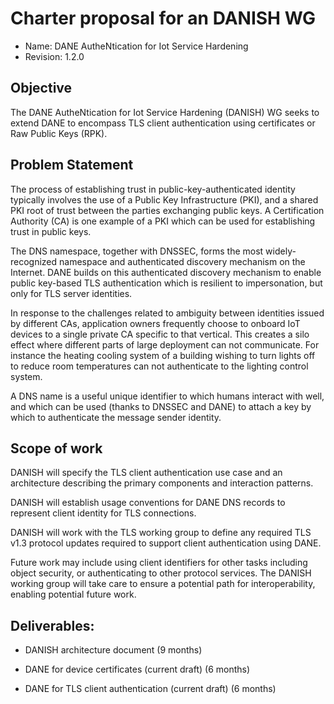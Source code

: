 # Charter proposal for an DANISH WG

- Name: DANE AutheNtication for Iot Service Hardening
- Revision: 1.2.0

## Objective

The DANE AutheNtication for Iot Service Hardening (DANISH) WG seeks to
extend DANE to encompass TLS client authentication using certificates or Raw Public Keys (RPK).

## Problem Statement

The process of establishing trust in public-key-authenticated identity
typically involves the use of a Public Key Infrastructure (PKI), and a
shared PKI root of trust between the parties exchanging public keys. A
Certification Authority (CA) is one example of a PKI which can be used for
establishing trust in public keys.

The DNS namespace, together with DNSSEC, forms the most widely-recognized
namespace and authenticated discovery mechanism on the Internet.
DANE builds on this authenticated discovery mechanism to enable public key-based
TLS authentication which is resilient to impersonation, but only for TLS
server identities.

In response to the challenges related to ambiguity between identities issued
by different CAs, application owners frequently choose to onboard IoT devices
to a single private CA specific to that vertical.
This creates a silo effect where different parts of large deployment can not
communicate.  For instance the heating cooling system of a building
wishing to turn lights off to reduce room temperatures can not
authenticate to the lighting control system.

A DNS name is a useful unique identifier to which humans interact with well,
and which can be used (thanks to DNSSEC and DANE) to attach a key by which to
authenticate the message sender identity.

## Scope of work

DANISH will specify the TLS client authentication use case and an
architecture describing the primary components and interaction patterns.

DANISH will establish usage conventions for DANE DNS records to represent
client identity for TLS connections. 

DANISH will work with the TLS working group to define any required
TLS v1.3 protocol updates required to support client authentication using
DANE.

Future work may include using client identifiers for other tasks including object security, or authenticating to other protocol services.
The DANISH working group will take care to ensure a
potential path for interoperability, enabling potential future work.

## Deliverables:

* DANISH architecture document (9 months)

* DANE for device certificates (current draft) (6 months)

* DANE for TLS client authentication (current draft) (6 months)


